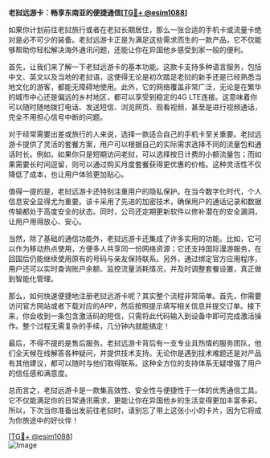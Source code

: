 **老挝远游卡：畅享东南亚的便捷通信[[TG💪+ @esim1088](https://t.me/s/esim1088)]**

如果你计划前往老挝旅行或者在老挝长期居住，那么一张合适的手机卡或流量卡绝对是必不可少的装备。老挝远游卡正是为满足这些需求而生的一款产品，它不仅能够帮助你轻松解决海外通讯问题，还能让你在异国他乡感受到家一般的便利。

首先，让我们来了解一下老挝远游卡的基本功能。这款卡支持多种语言服务，包括中文、英文以及当地的老挝语，这使得无论是初次踏足老挝的新手还是已经熟悉当地文化的游客，都能无障碍地使用。此外，它的网络覆盖非常广泛，无论是在繁华的城市中心还是偏远的乡村地区，都可以享受到稳定的4G LTE连接。这意味着你可以随时随地拨打电话、发送短信、浏览网页、观看视频，甚至是进行视频通话，完全不用担心信号中断的问题。

对于经常需要出差或旅行的人来说，选择一款适合自己的手机卡至关重要。老挝远游卡提供了灵活的套餐方案，用户可以根据自己的实际需求选择不同的流量包和通话时长。例如，如果你只是短期访问老挝，可以选择按日计费的小额流量包；而如果需要长时间逗留，则可以通过购买月度套餐获得更优惠的价格。这种灵活性不仅降低了成本，也让用户体验更加贴心。

值得一提的是，老挝远游卡还特别注重用户的隐私保护。在当今数字化时代，个人信息安全显得尤为重要。该卡采用了先进的加密技术，确保用户的通话记录和数据传输都处于高度安全的状态。同时，公司还定期更新软件以修补潜在的安全漏洞，让用户用得放心、安心。

当然，除了基础的通信功能外，老挝远游卡还集成了许多实用的功能。比如，它可以作为移动热点使用，方便多人共享同一份网络资源；它还支持国际漫游服务，在回国后仍能继续使用原有的号码与亲友保持联系。另外，通过绑定官方应用程序，用户还可以实时查询账户余额、监控流量消耗情况，并及时调整套餐设置，真正做到智能化管理。

那么，如何快速便捷地注册老挝远游卡呢？其实整个流程非常简单。首先，你需要访问官方网站或者下载对应的APP，然后按照提示填写相关信息并提交订单。接下来，你会收到一条包含激活码的短信，只需将此代码输入到设备中即可完成激活操作。整个过程无需复杂的手续，几分钟内就能搞定！

最后，不得不提的是售后服务。老挝远游卡背后有一支专业且热情的服务团队，他们全天候在线解答各种疑问，并提供技术支持。无论你是遇到技术难题还是对产品有其他建议，都可以随时与他们取得联系。这种全方位的支持体系无疑增强了用户的信任感和满意度。

总而言之，老挝远游卡是一款集高效性、安全性与便捷性于一体的优秀通信工具。它不仅能满足你的日常通讯需求，更能让你在异国他乡的生活变得更加丰富多彩。所以，下次当你准备出发前往老挝时，请别忘了带上这张小小的卡片，因为它将成为你旅途中的好伙伴！

[[TG💪+ @esim1088](https://t.me/s/esim1088)]  
![Image](https://i.postimg.cc/4NQfJmqS/Snipaste-2025-05-13-00-14-12.png)